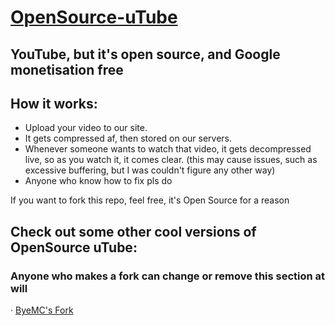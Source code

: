 # [OpenSource-uTube](https://chstudios2018.github.io/OpenSource-uTube/)
## YouTube, but it's open source, and Google monetisation free

## How it works:

- Upload your video to our site.
- It gets compressed af, then stored on our servers.
- Whenever someone wants to watch that video, it gets decompressed live, so as you watch it, it comes clear. (this may cause issues, such as excessive buffering, but I was couldn't figure any other way)
- Anyone who know how to fix pls do

If you want to fork this repo, feel free, it's Open Source for a reason

## Check out some other cool versions of OpenSource uTube:
### Anyone who makes a fork can change or remove this section at will
· [ByeMC's Fork](https://github.com/ByeMC/OpenSource-uTube/)
